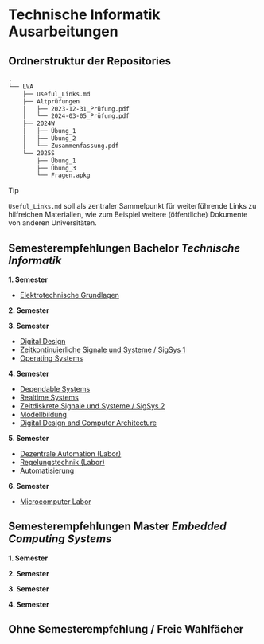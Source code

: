 # Technische Informatik Ausarbeitungen

## Ordnerstruktur der Repositories

```txt
.
└── LVA
    ├── Useful_Links.md
    ├── Altprüfungen
    │   ├── 2023-12-31_Prüfung.pdf
    │   └── 2024-03-05_Prüfung.pdf
    ├── 2024W
    │   ├── Übung_1
    │   ├── Übung_2
    │   └── Zusammenfassung.pdf
    └── 2025S
        ├── Übung_1
        ├── Übung_3
        └── Fragen.apkg

```


> [!TIP]
> `Useful_Links.md` soll als zentraler Sammelpunkt für weiterführende Links zu hilfreichen Materialien, wie zum Beispiel weitere (öffentliche) Dokumente von anderen Universitäten.

## Semesterempfehlungen Bachelor *Technische Informatik*

**1. Semester**

- [Elektrotechnische Grundlagen](https://github.com/Technische-Informatik-Ausarbeitungen/ETG)

**2. Semester**

**3. Semester**

- [Digital Design](https://github.com/Technische-Informatik-Ausarbeitungen/DIDES)
- [Zeitkontinuierliche Signale und Systeme / SigSys 1](https://github.com/Technische-Informatik-Ausarbeitungen/ZKSS)
- [Operating Systems](https://github.com/Technische-Informatik-Ausarbeitungen/OSVU)

**4. Semester**

- [Dependable Systems](https://github.com/Technische-Informatik-Ausarbeitungen/DEPSYS)
- [Realtime Systems](https://github.com/Technische-Informatik-Ausarbeitungen/RTSYS)
- [Zeitdiskrete Signale und Systeme / SigSys 2](https://github.com/Technische-Informatik-Ausarbeitungen/ZDSS)
- [Modellbildung](https://github.com/Technische-Informatik-Ausarbeitungen/MB)
- [Digital Design and Computer Architecture](https://github.com/Technische-Informatik-Ausarbeitungen/DDCA)

**5. Semester**

- [Dezentrale Automation (Labor)](https://github.com/Technische-Informatik-Ausarbeitungen/DALU)
- [Regelungstechnik (Labor)](https://github.com/Technische-Informatik-Ausarbeitungen/RTLU)
- [Automatisierung](https://github.com/Technische-Informatik-Ausarbeitungen/AUT)

**6. Semester**

- [Microcomputer Labor](https://github.com/Technische-Informatik-Ausarbeitungen/MCLU)

## Semesterempfehlungen Master *Embedded Computing Systems*

**1. Semester**

**2. Semester**

**3. Semester**

**4. Semester**

## Ohne Semesterempfehlung / Freie Wahlfächer
